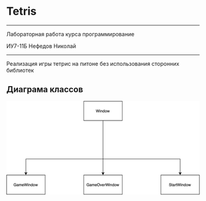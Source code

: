 # Tetris

***
Лабораторная работа курса программирование

ИУ7-11Б Нефедов Николай
***

Реализация игры тетрис на питоне без использования сторонних библиотек

## Диаграма классов

![alt text for screen readers](classes.jpg "Text to show on mouseover")

